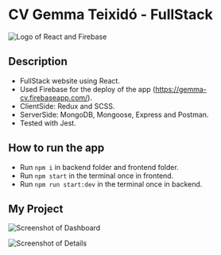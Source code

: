 # CV Gemma Teixidó - FullStack

![Logo of React and Firebase](https://user-images.githubusercontent.com/57844775/120109259-ed7bb880-c168-11eb-8bca-be6feb6623a3.png)

## Description

- FullStack website using React.
- Used Firebase for the deploy of the app (https://gemma-cv.firebaseapp.com/).
- ClientSide: Redux and SCSS.
- ServerSide: MongoDB, Mongoose, Express and Postman.
- Tested with Jest.

## How to run the app

- Run `npm i` in backend folder and frontend folder.
- Run `npm start` in the terminal once in frontend.
- Run `npm run start:dev` in the terminal once in backend.

## My Project
![Screenshot of Dashboard](https://user-images.githubusercontent.com/57844775/120109323-392e6200-c169-11eb-89e5-db4270f2d415.png)

![Screenshot of Details](https://user-images.githubusercontent.com/57844775/120109428-b78b0400-c169-11eb-8ad7-68ba2c09fe00.png)

